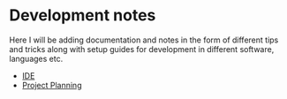 # Development notes

Here I will be adding documentation and notes in the form of different tips and tricks along with setup guides for development in different software, languages etc.

- [IDE](/ides)
- [Project Planning](/project_planning)
